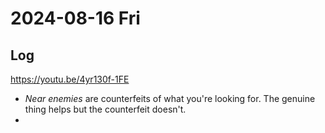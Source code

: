 # 2024-08-16 Fri

## Log

https://youtu.be/4yr130f-1FE
+ *Near enemies* are counterfeits of what you're looking for. The genuine thing helps but the counterfeit doesn't.
+ 